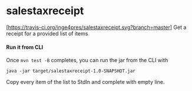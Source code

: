 # salestaxreceipt
[https://travis-ci.org/inge4pres/salestaxreceipt.svg?branch=master]
Get a receipt for a provided list of items

#### Run it from CLI
Once `mvn test -B` completes, you can run the jar from the CLI with
```
java -jar target/salestaxreceipt-1.0-SNAPSHOT.jar
```
Copy every item of the list to StdIn and complete with empty line.
